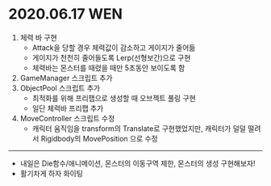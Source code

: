 # 2020.06.17 WEN

1. 체력 바 구현
	- Attack을 당할 경우 체력값이 감소하고 게이지가 줄어듦
	- 게이지가 천천히 줄어들도록 Lerp(선형보간)으로 구현
	- 체력바는 몬스터를 때렸을 때만 5초동안 보이도록 함
2. GameManager 스크립트 추가
3. ObjectPool 스크립트 추가
	- 최적화를 위해 프리팹으로 생성할 때 오브젝트 풀링 구현
	- 일단 체력바 프리팹 추가
4. MoveController 스크립트 수정
	- 캐릭터 움직임을 transform의 Translate로 구현했었지만, 
	  캐릭터가 덜덜 떨려서 Rigidbody의 MovePosition 으로 수정
	
***
- 내일은 Die함수/애니메이션, 몬스터의 이동구역 제한, 몬스터의 생성 구현해보자!
- 활기차게 하자 화이팅